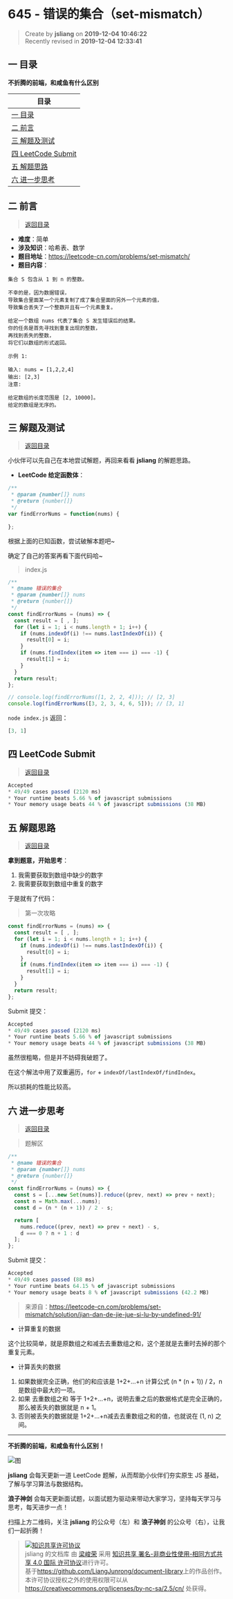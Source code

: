 645 - 错误的集合（set-mismatch）
===

> Create by **jsliang** on **2019-12-04 10:46:22**  
> Recently revised in **2019-12-04 12:33:41**

## <a name="chapter-one" id="chapter-one"></a>一 目录

**不折腾的前端，和咸鱼有什么区别**

| 目录 |
| --- | 
| [一 目录](#chapter-one) | 
| <a name="catalog-chapter-two" id="catalog-chapter-two"></a>[二 前言](#chapter-two) |
| <a name="catalog-chapter-three" id="catalog-chapter-three"></a>[三 解题及测试](#chapter-three) |
| <a name="catalog-chapter-four" id="catalog-chapter-four"></a>[四 LeetCode Submit](#chapter-four) |
| <a name="catalog-chapter-five" id="catalog-chapter-five"></a>[五 解题思路](#chapter-five) |
| <a name="catalog-chapter-six" id="catalog-chapter-six"></a>[六 进一步思考](#chapter-six) |

## <a name="chapter-two" id="chapter-two"></a>二 前言

> [返回目录](#chapter-one)

* **难度**：简单
* **涉及知识**：哈希表、数学
* **题目地址**：https://leetcode-cn.com/problems/set-mismatch/
* **题目内容**：

```
集合 S 包含从 1 到 n 的整数。

不幸的是，因为数据错误，
导致集合里面某一个元素复制了成了集合里面的另外一个元素的值，
导致集合丢失了一个整数并且有一个元素重复。

给定一个数组 nums 代表了集合 S 发生错误后的结果。
你的任务是首先寻找到重复出现的整数，
再找到丢失的整数，
将它们以数组的形式返回。

示例 1:

输入: nums = [1,2,2,4]
输出: [2,3]
注意:

给定数组的长度范围是 [2, 10000]。
给定的数组是无序的。
```

## <a name="chapter-three" id="chapter-three"></a>三 解题及测试

> [返回目录](#chapter-one)

小伙伴可以先自己在本地尝试解题，再回来看看 **jsliang** 的解题思路。

* **LeetCode 给定函数体**：

```js
/**
 * @param {number[]} nums
 * @return {number[]}
 */
var findErrorNums = function(nums) {
    
};
```

根据上面的已知函数，尝试破解本题吧~

确定了自己的答案再看下面代码哈~

> index.js

```js
/**
 * @name 错误的集合
 * @param {number[]} nums
 * @return {number[]}
 */
const findErrorNums = (nums) => {
  const result = [ , ];
  for (let i = 1; i < nums.length + 1; i++) {
    if (nums.indexOf(i) !== nums.lastIndexOf(i)) {
      result[0] = i;
    }
    if (nums.findIndex(item => item === i) === -1) {
      result[1] = i;
    }
  }
  return result;
};

// console.log(findErrorNums([1, 2, 2, 4])); // [2, 3]
console.log(findErrorNums([3, 2, 3, 4, 6, 5])); // [3, 1]
```

`node index.js` 返回：

```js
[3, 1]
```

## <a name="chapter-four" id="chapter-four"></a>四 LeetCode Submit

> [返回目录](#chapter-one)

```js
Accepted
* 49/49 cases passed (2120 ms)
* Your runtime beats 5.66 % of javascript submissions
* Your memory usage beats 44 % of javascript submissions (38 MB)
```

## <a name="chapter-five" id="chapter-five"></a>五 解题思路

> [返回目录](#chapter-one)

**拿到题意，开始思考**：

1. 我需要获取到数组中缺少的数字
2. 我需要获取到数组中重复的数字

于是就有了代码：

> 第一次攻略

```js
const findErrorNums = (nums) => {
  const result = [ , ];
  for (let i = 1; i < nums.length + 1; i++) {
    if (nums.indexOf(i) !== nums.lastIndexOf(i)) {
      result[0] = i;
    }
    if (nums.findIndex(item => item === i) === -1) {
      result[1] = i;
    }
  }
  return result;
};
```

Submit 提交：

```js
Accepted
* 49/49 cases passed (2120 ms)
* Your runtime beats 5.66 % of javascript submissions
* Your memory usage beats 44 % of javascript submissions (38 MB)
```

虽然很粗略，但是并不妨碍我破题了。

在这个解法中用了双重遍历，`for` + `indexOf/lastIndexOf/findIndex`。

所以损耗的性能比较高。

## <a name="chapter-six" id="chapter-six"></a>六 进一步思考

> [返回目录](#chapter-one)

> 题解区

```js
/**
 * @name 错误的集合
 * @param {number[]} nums
 * @return {number[]}
 */
const findErrorNums = (nums) => {
  const s = [...new Set(nums)].reduce((prev, next) => prev + next);
  const n = Math.max(...nums);
  const d = (n * (n + 1)) / 2 - s;

  return [
    nums.reduce((prev, next) => prev + next) - s,
    d === 0 ? n + 1 : d
  ];
};
```

Submit 提交：

```js
Accepted
* 49/49 cases passed (88 ms)
* Your runtime beats 64.15 % of javascript submissions
* Your memory usage beats 8 % of javascript submissions (42.2 MB)
```

> 来源自：https://leetcode-cn.com/problems/set-mismatch/solution/jian-dan-de-jie-jue-si-lu-by-undefined-91/

* 计算重复的数据

这个比较简单，就是原数组之和减去去重数组之和，这个差就是去重时去掉的那个重复元素。

* 计算丢失的数据

1. 如果数据完全正确，他们的和应该是 1+2+...+n 计算公式 (n * (n + 1)) / 2，n 是数组中最大的一项。
2. 如果 去重数组之和 等于 1+2+...+n，说明去重之后的数据格式是完全正确的，那么被丢失的数据就是 n + 1。
3. 否则被丢失的数据就是 1+2+...+n减去去重数组之和的值，也就说在 (1, n) 之间。

---

**不折腾的前端，和咸鱼有什么区别！**

![图](../../../public-repertory/img/z-index-small.png)

**jsliang** 会每天更新一道 LeetCode 题解，从而帮助小伙伴们夯实原生 JS 基础，了解与学习算法与数据结构。

**浪子神剑** 会每天更新面试题，以面试题为驱动来带动大家学习，坚持每天学习与思考，每天进步一点！

扫描上方二维码，关注 **jsliang** 的公众号（左）和 **浪子神剑** 的公众号（右），让我们一起折腾！

> <a rel="license" href="http://creativecommons.org/licenses/by-nc-sa/4.0/"><img alt="知识共享许可协议" style="border-width:0" src="https://i.creativecommons.org/l/by-nc-sa/4.0/88x31.png" /></a><br /><span xmlns:dct="http://purl.org/dc/terms/" property="dct:title">jsliang 的文档库</span> 由 <a xmlns:cc="http://creativecommons.org/ns#" href="https://github.com/LiangJunrong/document-library" property="cc:attributionName" rel="cc:attributionURL">梁峻荣</a> 采用 <a rel="license" href="http://creativecommons.org/licenses/by-nc-sa/4.0/">知识共享 署名-非商业性使用-相同方式共享 4.0 国际 许可协议</a>进行许可。<br />基于<a xmlns:dct="http://purl.org/dc/terms/" href="https://github.com/LiangJunrong/document-library" rel="dct:source">https://github.com/LiangJunrong/document-library</a>上的作品创作。<br />本许可协议授权之外的使用权限可以从 <a xmlns:cc="http://creativecommons.org/ns#" href="https://creativecommons.org/licenses/by-nc-sa/2.5/cn/" rel="cc:morePermissions">https://creativecommons.org/licenses/by-nc-sa/2.5/cn/</a> 处获得。